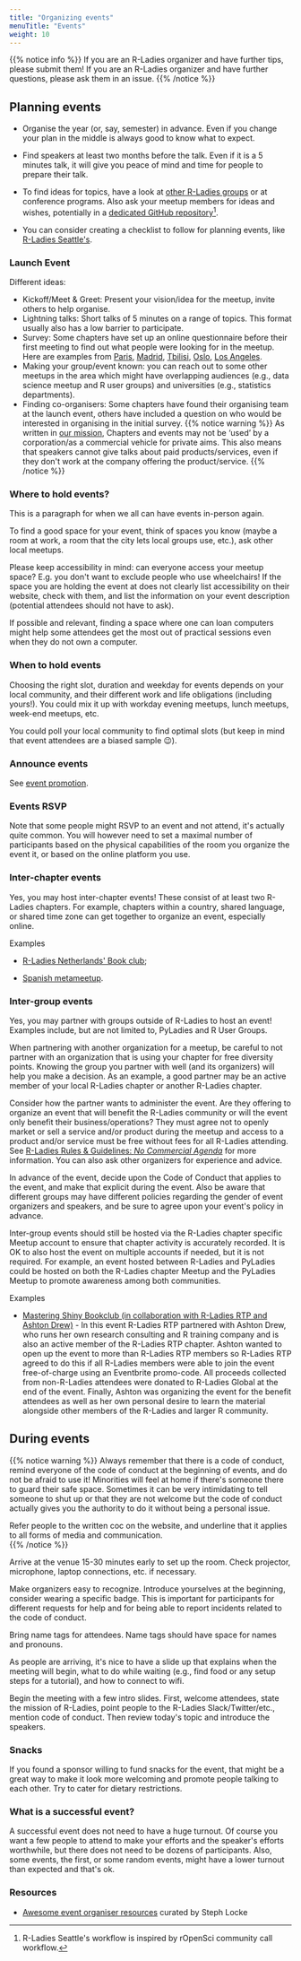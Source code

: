 ```yaml
---
title: "Organizing events"
menuTitle: "Events"
weight: 10
---
```


{{% notice info %}}
If you are an R-Ladies organizer and have further tips, please submit them!
If you are an R-Ladies organizer and have further questions, please ask them in an issue.
{{% /notice %}}

## Planning events

*  Organise the year (or, say, semester) in advance. Even if you change your plan in the middle is always good to know what to expect.

* Find speakers at least two months before the talk. Even if it is a 5 minutes talk, it will give you peace of mind and time for people to prepare their talk.

* To find ideas for topics, have a look at [other R-Ladies groups](https://www.meetup.com/pro/rladies/) or at conference programs. Also ask your meetup members for ideas and wishes, potentially in a [dedicated GitHub repository](https://github.com/rladies-seattle/rladies-seattle-organizing)[^repo].

* You can consider creating a checklist to follow for planning events, like [R-Ladies Seattle's](https://github.com/rladies-seattle/rladies-seattle-organizing/blob/master/how-to-run-an-event.md#checklist).

### Launch Event

Different ideas:

* Kickoff/Meet & Greet: Present your vision/idea for the meetup, invite others to help
  organise.
* Lightning talks: Short talks of 5 minutes on a range of topics. This format usually
  also has a low barrier to participate.
* Survey: Some chapters have set up an online questionnaire before their first meeting to
  find out what people were looking for in the meetup. Here are examples from
  [Paris](https://docs.google.com/forms/d/e/1FAIpQLSfPHTc1CuMHFmisaR53kM0G5iReXZfZH6CcKV6wsX0Gww5m3Q/viewform?c=0&w=1), [Madrid](https://chucheria.typeform.com/to/dGf4OR), [Tbilisi](https://docs.google.com/forms/d/e/1FAIpQLSedln6IeqdQXFRAm7PI0CxvRZXmFY74iG_wyLc-cuBy8pxnPw/viewform), [Oslo](https://docs.google.com/forms/d/e/1FAIpQLSePbvOiSGDPK8z7Eo0beK7P1BCrip7xUZzo_mcUidoi4lFMgQ/viewform), [Los Angeles](https://docs.google.com/forms/d/e/1FAIpQLSfEePUCFgkiRWa2nL1ECBntndw4Z2U7hvIVb3ao2IsriWFkag/viewform).
* Making your group/event known: you can reach out to some other meetups in the area which
  might have overlapping audiences (e.g., data science meetup and R user groups) and
  universities (e.g., statistics departments).
* Finding co-organisers: Some chapters have found their organising team at the launch
  event, others have included a question on who would be interested in organising in the
  initial survey.
{{% notice warning %}}
As written in [our mission](/about/mission/#r-ladies-rules--guidelines),
Chapters and events may not be ‘used’ by a corporation/as a commercial vehicle for private aims. 
This also means that speakers cannot give talks about paid products/services, 
even if they don't work at the company offering the product/service.
{{% /notice %}}
  
### Where to hold events?

This is a paragraph for when we all can have events in-person again.

To find a good space for your event, think of spaces you know (maybe a room at work, a room that the city lets local groups use, etc.), ask other local meetups.

Please keep accessibility in mind: can everyone access your meetup space? E.g. you don't want to exclude people who use wheelchairs! If the space you are holding the event at does not clearly list accessibility on their website, check with them, and list the information on your event description (potential attendees should not have to ask).

If possible and relevant, finding a space where one can loan computers might help some attendees get the most out of practical sessions even when they do not own a computer.

### When to hold events

Choosing the right slot, duration and weekday for events depends on your local community, 
and their different work and life obligations (including yours!).
You could mix it up with workday evening meetups, lunch meetups, week-end meetups, etc.

You could poll your local community to find optimal slots (but keep in mind that event attendees are a biased sample :wink:).

### Announce events

See [event promotion](/organization/events/promotion/).
  
### Events RSVP

Note that some people might RSVP to an event and not attend, it's actually quite common.
You will however need to set a maximal number of participants based on the physical capabilities of the room you organize the event it, or based on the online platform you use.

### Inter-chapter events

Yes, you may host inter-chapter events! These consist of at least two R-Ladies chapters.
For example, chapters within a country, shared language, or shared time zone 
can get together to organize an event, especially online. 

Examples

* [R-Ladies Netherlands' Book club](https://github.com/rladiesnl/book_club);

* [Spanish metameetup](https://blog.rladies.org/post/spanishmetameetup/).

### Inter-group events

Yes, you may partner with groups outside of R-Ladies to host an event! Examples
include, but are not limited to, PyLadies and R User Groups.

When partnering with another organization for a meetup, be careful to not partner with an organization that is using your chapter for free diversity points.
Knowing the group you partner with well (and its organizers) will help you make a decision. As an example, a good partner may be an active member of your local R-Ladies chapter or another R-Ladies chapter.

Consider how the partner wants to administer the event. Are they offering to organize an event that will benefit the R-Ladies community or will the event only benefit their business/operations? They must agree not to openly market or sell a service and/or product during the meetup and access to a product and/or service must be free without fees for all R-Ladies attending. See [R-Ladies Rules & Guidelines: *No Commercial Agenda*](/about/mission/#r-ladies-rules--guidelines) for more information.
You can also ask other organizers for experience and advice.

In advance of the event, decide upon the Code of Conduct that applies to the event,
and make that explicit during the event. Also be aware that different groups may 
have different policies regarding the gender of event organizers and speakers, and
be sure to agree upon your event's policy in advance.

Inter-group events should still be hosted via the R-Ladies chapter specific Meetup
account to ensure that chapter activity is accurately recorded. It is OK to also 
host the event on multiple accounts if needed, but it is not required. For example, 
an event hosted between R-Ladies and PyLadies could be hosted on both the R-Ladies 
chapter Meetup and the PyLadies Meetup to promote awareness among both communities.

Examples

* [Mastering Shiny Bookclub (in collaboration with R-Ladies RTP and Ashton Drew)](https://www.eventbrite.com/e/mastering-shiny-book-club-tickets-135706500797) - In this event R-Ladies RTP partnered with Ashton Drew, who runs her own research consulting and R training company and is also an active member of the R-Ladies RTP chapter. Ashton wanted to open up the event to more than R-Ladies RTP members so R-Ladies RTP agreed to do this if all R-Ladies members were able to join the event free-of-charge using an Eventbrite promo-code. All proceeds collected from non-R-Ladies attendees were donated to R-Ladies Global at the end of the event. Finally, Ashton was organizing the event for the benefit attendees as well as her own personal desire to learn the material alongside other members of the R-Ladies and larger R community.

## During events

{{% notice warning %}}
Always remember that there is a code of conduct, remind everyone of the code of conduct at the beginning of events, and do not be afraid to use it! Minorities will feel at home if there's someone there to guard their safe space. Sometimes it can be very intimidating to tell someone to shut up or that they are not welcome but the code of conduct actually gives you the authority to do it without being a personal issue.

Refer people to the written coc on the website, and underline that it applies to all forms of media and communication.  
{{% /notice %}}

Arrive at the venue 15-30 minutes early to set up the room. 
Check projector, microphone, laptop connections, etc. if necessary.

Make organizers easy to recognize.
Introduce yourselves at the beginning, consider wearing a specific badge.
This is important for participants for different requests for help and for being able to report incidents related to the code of conduct.

Bring name tags for attendees. Name tags should have space for names and pronouns.

As people are arriving, it's nice to have a slide up that explains when the meeting will begin, what to do while waiting (e.g., find food or any setup steps for a tutorial), and how to connect to wifi.

Begin the meeting with a few intro slides. 
First, welcome attendees, state the mission of R-Ladies, point people to the R-Ladies Slack/Twitter/etc., mention code of conduct. 
Then review today's topic and introduce the speakers.

### Snacks

If you found a sponsor willing to fund snacks for the event, that might be a great way to make it look more welcoming and promote people talking to each other.
Try to cater for dietary restrictions.

### What is a successful event?

A successful event does not need to have a huge turnout. 
Of course you want a few people to attend to make your efforts and the speaker's efforts worthwhile, but there does not need to be dozens of participants.
Also, some events, the first, or some random events, might have a lower turnout than expected and that's ok.

### Resources

* [Awesome event organiser resources](https://github.com/stephlocke/awesome-organiser-resources) curated by Steph Locke

[^repo]: R-Ladies Seattle's workflow is inspired by rOpenSci community call workflow.